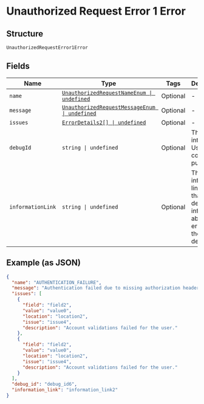 
# Unauthorized Request Error 1 Error

## Structure

`UnauthorizedRequestError1Error`

## Fields

| Name | Type | Tags | Description |
|  --- | --- | --- | --- |
| `name` | [`UnauthorizedRequestNameEnum \| undefined`](../../doc/models/unauthorized-request-name-enum.md) | Optional | - |
| `message` | [`UnauthorizedRequestMessageEnum \| undefined`](../../doc/models/unauthorized-request-message-enum.md) | Optional | - |
| `issues` | [`ErrorDetails2[] \| undefined`](../../doc/models/error-details-2.md) | Optional | - |
| `debugId` | `string \| undefined` | Optional | The PayPal internal ID. Used for correlation purposes. |
| `informationLink` | `string \| undefined` | Optional | The information link, or URI, that shows detailed information about this error for the developer. |

## Example (as JSON)

```json
{
  "name": "AUTHENTICATION_FAILURE",
  "message": "Authentication failed due to missing authorization header, or invalid authentication credentials.",
  "issues": [
    {
      "field": "field2",
      "value": "value0",
      "location": "location2",
      "issue": "issue4",
      "description": "Account validations failed for the user."
    },
    {
      "field": "field2",
      "value": "value0",
      "location": "location2",
      "issue": "issue4",
      "description": "Account validations failed for the user."
    }
  ],
  "debug_id": "debug_id6",
  "information_link": "information_link2"
}
```

